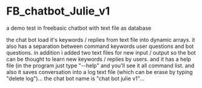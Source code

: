 # FB_chatbot_Julie_v1
a demo test in freebasic chatbot with text file as database

 the chat bot load it's keywords / replies from text file into dynamic arrays.
 it also has a separation between command keywords user questions and bot questions.
 in addition i added two text files for new input / output so the bot can be thought to learn new keywords / replies by users.
 and it has a help file (in the program just type "--help" and you'll see it all command list.
 and also it saves conversation into a log text file (which can be erase by typing "delete log")...
 the chat bot name is "chat bot julie v1"...

